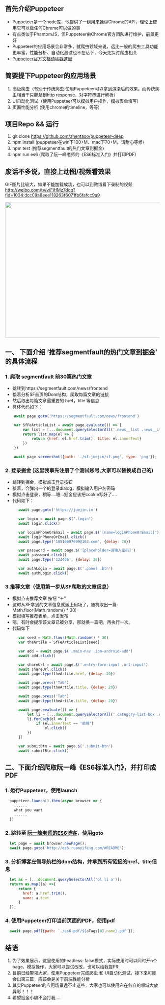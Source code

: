 ## 首先介绍Puppeteer
- Puppeteer是一个node库，他提供了一组用来操纵Chrome的API，理论上使用它可以做任何Chrome可以做的事
- 有点类似于PhantomJS，但Puppeteer由Chrome官方团队进行维护，前景更好
- Puppeteer的应用场景会非常多，就爬虫领域来说，远比一般的爬虫工具功能更丰富，性能分析、自动化测试也不在话下，今天先探讨爬虫相关
- [Puppeteer官方文档请猛戳这里](https://github.com/GoogleChrome/puppeteer/blob/master/docs/api.md#puppeteerlaunchoptions)

## 简要提下Puppeteer的应用场景
1. 高级爬虫（有别于传统爬虫.使用Puppeteer可以拿到渲染后的效果。而传统爬虫相当于只能拿到http response，对字符串进行解析）
2. UI自动化测试（使用Puppeteer可以模拟用户操作，模拟表单填写）
3. 页面性能分析 (使用chrome的timeline，等等)


## 项目Repo && 运行
1. git clone https://github.com/zhentaoo/puppeteer-deep
2. npm install (puppeteer在win下100+M、mac下70+M，请耐心等候)
3. npm test (推荐segmentfault的热门文章到掘金)
4. npm run es6 (爬取了阮一峰老师的《ES6标准入门》并打印PDF)

## 废话不多说，直接上动图/视频看效果
GIF图片比较大，如果不能加载成功，也可以到微博看下录制的视频
http://weibo.com/tv/v/FiHMz7dcq?fid=1034:dcc08a8eee118263f6071fb6fafcc9a9

<img src="https://raw.githubusercontent.com/zhentaoo/puppeteer-deep/master/doc/sf-jj.gif" width = "700" height = "440" align=center />

## 一、 下面介绍 ‘推荐segmentfault的热门文章到掘金’ 的具体流程

### 1. 爬取 segmentfault 前30篇热门文章
  - 跳转到https://segmentfault.com/news/frontend
  - 接着分析SF首页的Dom结构，爬取每篇文章的链接
  - 然后取出每篇文章最重要的 href，title 等信息
  - 具体代码如下：
  ```js
      await page.goto('https://segmentfault.com/news/frontend')

      var SfFeArticleList = await page.evaluate(() => {
          var list = [...document.querySelectorAll('.news__list .news__item-title a')]
          return list.map(el => {
              return {href: el.href.trim(), title: el.innerText}
          })
      })

      await page.screenshot({path: './sf-juejin/sf.png', type: 'png'});
  ```

### 2. 登录掘金 (这里我事先注册了个测试账号,大家可以替换成自己的)
- 跳转到掘金，模拟点击登录按钮
- 接着，会弹出一个的登录dialog，模拟输入用户名密码
- 模拟点击登录，稍等....嗯...掘金应该把cookie写好了....
- 代码如下：
```js
      await page.goto('https://juejin.im')

      var login = await page.$('.login')
      await login.click()

      var loginPhoneOrEmail = await page.$('[name=loginPhoneOrEmail]')
      await loginPhoneOrEmail.click()
      await page.type('18516697699@163.com', {delay: 20})

      var password = await page.$('[placeholder=请输入密码]')
      await password.click()
      await page.type('123456', {delay: 20})

      var authLogin = await page.$('.panel .btn')
      await authLogin.click()
```
### 3.推荐文章（使用第一步从SF爬取的文章信息）
- 模拟点击推荐文章 按钮 “＋”
- 这时从SF拿到的文章信息就派上用场了，随机取出一篇: Math.floor(Math.random() * 30)
- 模拟填写推荐表单，点击发布
- 嗯，有时会提示该文章已被分享，那就换一篇吧，再执行一次。
- 代码如下
```js
      var seed = Math.floor(Math.random() * 30)
      var theArtile = SfFeArticleList[seed]

      var add = await page.$('.main-nav .ion-android-add')
      await add.click()

      var shareUrl = await page.$('.entry-form-input .url-input')
      await shareUrl.click()
      await page.type(theArtile.href, {delay: 20})

      await page.press('Tab')
      await page.type(theArtile.title, {delay: 20})

      await page.press('Tab')
      await page.type(theArtile.title, {delay: 20})

      await page.evaluate(() => {
          let li = [...document.querySelectorAll('.category-list-box .category-list .item')]
          li.forEach(el => {
              if (el.innerText == '前端')
                  el.click()
          })
      })

      var submitBtn = await page.$('.submit-btn')
      await submitBtn.click()
```

## 二、下面介绍爬取阮一峰《ES6标准入门》，并打印成PDF

### 1. 运行Puppeteer，使用launch
```js
  puppeteer.launch().then(async browser => {
    ......
    what you want
    ......
  })
```

### 2. 跳转至 [阮一峰老师的ES6博客](http://es6.ruanyifeng.com/#README)，使用goto
```js
  let page = await browser.newPage();
  await page.goto('http://es6.ruanyifeng.com/#README');
```

### 3. 分析博客左侧导航栏的dom结构，并拿到所有链接的href、title信息
```js
  let as = [...document.querySelectorAll('ol li a')];
  return as.map((a) =>{
      return {
        href: a.href.trim(),
        name: a.text
      }
  });
```

### 4. 使用Puppeteer打印当前页面的PDF，使用pdf
```js
  await page.pdf({path: `./es6-pdf/${aTags[0].name}.pdf`});
```

## 结语
1. 为了效果展示，这里使用的headless: false模式，实际使用时可以同时开n个page，模拟操作，大家可以尝试改改，也可以给我提PR
2. 目前已经带领大家，使用Puppeteer完成爬虫 和 UI自动化测试，接下来可能会出第三篇，应该会是关于前端性能分析
3. 其实Puppeteer的应用场景远不止这些，大家也可以使用它在各自的领域大放异彩！！！
4. 希望掘金小编不会打我....
